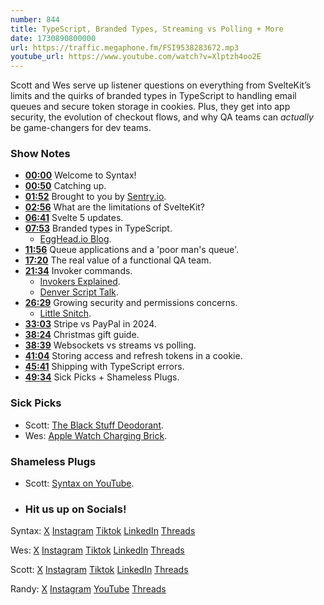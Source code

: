 ```yaml
---
number: 844
title: TypeScript, Branded Types, Streaming vs Polling + More
date: 1730890800000
url: https://traffic.megaphone.fm/FSI9538283672.mp3
youtube_url: https://www.youtube.com/watch?v=Xlptzh4oo2E
---
```

	
Scott and Wes serve up listener questions on everything from SvelteKit’s limits and the quirks of branded types in TypeScript to handling email queues and secure token storage in cookies. Plus, they get into app security, the evolution of checkout flows, and why QA teams can *actually* be game-changers for dev teams.

### Show Notes

* **[00:00](#t=00:00)** Welcome to Syntax!
* **[00:50](#t=00:50)** Catching up.
* **[01:52](#t=01:52)** Brought to you by [Sentry.io](https://sentry.io/syntax).
* **[02:56](#t=02:56)** What are the limitations of SvelteKit?
* **[06:41](#t=06:41)** Svelte 5 updates.
* **[07:53](#t=07:53)** Branded types in TypeScript.
    * [EggHead.io Blog](https://egghead.io/blog/using-branded-types-in-typescript).
* **[11:56](#t=11:56)** Queue applications and a 'poor man's queue'.
* **[17:20](#t=17:20)** The real value of a functional QA team.
* **[21:34](#t=21:34)** Invoker commands.
    * [Invokers Explained](https://open-ui.org/components/invokers.explainer/).
    * [Denver Script Talk](https://www.youtube.com/watch?v=K7lgOnO89mE).
* **[26:29](#t=26:29)** Growing security and permissions concerns.
    * [Little Snitch](https://obdev.at/products/littlesnitch/index.html).
* **[33:03](#t=33:03)** Stripe vs PayPal in 2024.
* **[38:24](#t=38:24)** Christmas gift guide.
* **[38:39](#t=38:39)** Websockets vs streams vs polling.
* **[41:04](#t=41:04)** Storing access and refresh tokens in a cookie.
* **[45:41](#t=45:41)** Shipping with TypeScript errors.
* **[49:34](#t=49:34)** Sick Picks + Shameless Plugs.

### Sick Picks

- Scott: [The Black Stuff Deodorant](https://theblackstuff.com/).
- Wes: [Apple Watch Charging Brick](https://amzn.to/409anar).

### Shameless Plugs

- Scott: [Syntax on YouTube](https://www.youtube.com/@syntaxfm).

- ### Hit us up on Socials!

Syntax: [X](https://twitter.com/syntaxfm) [Instagram](https://www.instagram.com/syntax_fm/) [Tiktok](https://www.tiktok.com/@syntaxfm) [LinkedIn](https://www.linkedin.com/company/96077407/admin/feed/posts/) [Threads](https://www.threads.net/@syntax_fm)

Wes: [X](https://twitter.com/wesbos) [Instagram](https://www.instagram.com/wesbos/) [Tiktok](https://www.tiktok.com/@wesbos) [LinkedIn](https://www.linkedin.com/in/wesbos/) [Threads](https://www.threads.net/@wesbos)

Scott: [X](https://twitter.com/stolinski) [Instagram](https://www.instagram.com/stolinski/) [Tiktok](https://www.tiktok.com/@stolinski) [LinkedIn](https://www.linkedin.com/in/stolinski/) [Threads](https://www.threads.net/@stolinski)

Randy: [X](https://twitter.com/randyrektor) [Instagram](https://www.instagram.com/randyrektor/) [YouTube](https://www.youtube.com/@randyrektor) [Threads](https://www.threads.net/@randyrektor)
